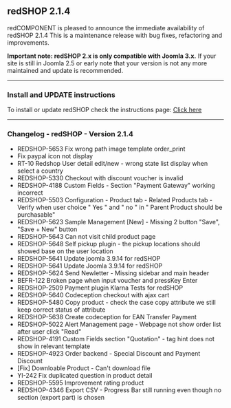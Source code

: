 ## redSHOP 2.1.4
redCOMPONENT is pleased to announce the immediate availability of redSHOP 2.1.4 This is a maintenance release with bug fixes, refactoring and improvements.

<b>Important note: redSHOP 2.x is only compatible with Joomla 3.x.</b> If your site is still in Joomla 2.5 or early note that your version is not any more maintained and update is recommended.

<hr>

### Install and UPDATE instructions
<!-- We need change the url -->
To install or update redSHOP check the instructions page: <a href="https://docs.redcomponent.com/article/125-updating-redshop">Click here</a>

<hr>

### Changelog - redSHOP - Version 2.1.4

<ul> 
<li>REDSHOP-5653 Fix wrong path image template order_print
<li>Fix paypal icon not display
<li>RT-10 Redshop User detail edit/new - wrong state list display when select a country
<li>REDSHOP-5330 Checkout with discount voucher is invalid
<li>REDSHOP-4188 Custom Fields - Section "Payment Gateway" working incorrect
<li>REDSHOP-5503 Configuration - Product tab - Related Products tab - Verify when user choice " Yes " and " no " in " Parent Product should be purchasable"
<li>REDSHOP-5623 Sample Management [New] - Missing 2 button "Save", "Save + New" button
<li>REDSHOP-5643 Can not visit child product page
<li>REDSHOP-5648 Self pickup plugin - the pickup locations should showed base on the user location
<li>REDSHOP-5641 Update joomla 3.9.14 for redSHOP
<li>REDSHOP-5641 Update Joomla 3.9.14 for redSHOP
<li>REDSHOP-5624 Send Newletter - Missing sidebar and main header
<li>BEFR-122 Broken page when input voucher and pressKey Enter
<li>REDSHOP-2509 Payment plugin Klarna Tests for redSHOP
<li>REDSHOP-5640 Codeception checkout with ajax cart
<li>REDSHOP-5480 Copy product - check the case copy attribute we still keep correct status of attribute
<li>REDSHOP-5638 Create codeception for EAN Transfer Payment
<li>REDSHOP-5022 Alert Management page - Webpage not show order list after user click "Read"
<li>REDSHOP-4191 Custom Fields section "Quotation" - tag hint does not show in relevant template
<li>REDSHOP-4923 Order backend - Special Discount and Payment Discount
<li>[Fix] Downloable Product - Can't download file
<li>YI-242 Fix duplicated question in product detail
<li>REDSHOP-5595 Improvement rating product
<li>REDSHOP-4346 Export CSV - Progress Bar still running even though no section (export part) is chosen
</ul>